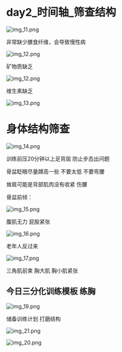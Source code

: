 # day2_时间轴_筛查结构

![img_11.png](img_11.png)

非常缺少膳食纤维，会导致慢性病

![img_12.png](img_12.jpg)

矿物质缺乏

![img_12.png](img_12.png)

维生素缺乏

![img_13.png](img_13.png)

# 身体结构筛查

![img_14.png](img_14.png)

训练前压20分钟以上足背屈 防止步态出问题

骨盆眨眼尽量蹲高一些 不要太低 不要弯腰

耸肩可能是背部肌肉没有收紧 伤腰

骨盆前倾：

![img_15.png](img_15.png)

腹肌无力 屁股紧张

![img_16.png](img_16.png)

老年人反过来

![img_17.png](img_17.png)

三角肌前束 胸大肌 胸小肌紧张

## 今日三分化训练模板 练胸

![img_19.png](img_19.png)

储备训练计划 打磨结构

![img_21.png](img_21.png)
 
![img_20.png](img_20.png)

